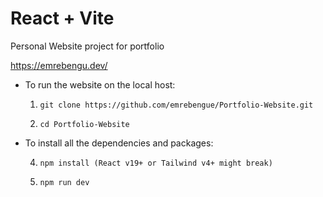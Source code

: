 # React + Vite

Personal Website project for portfolio

https://emrebengu.dev/

- To run the website on the local host:

  1)     git clone https://github.com/emrebengue/Portfolio-Website.git
  2)     cd Portfolio-Website

- To install all the dependencies and packages:

  4)     npm install (React v19+ or Tailwind v4+ might break)
  5)     npm run dev
    

